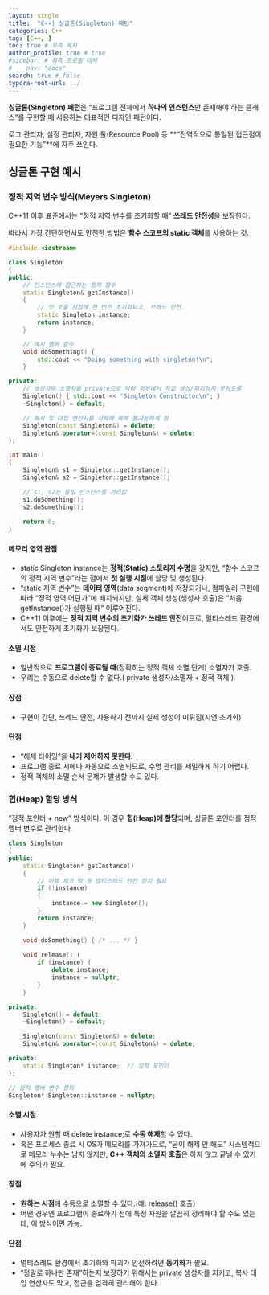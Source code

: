 ```yaml
---
layout: single
title:  "C++) 싱글톤(Singleton) 패턴"
categories: C++
tag: [C++, ]
toc: true # 우측 목차
author_profile: true # true
#sidebar: # 좌측 프로필 대체
#    nav: "docs"
search: true # false
typora-root-url: ../
---
```


**싱글톤(Singleton) 패턴**은 “프로그램 전체에서 **하나의 인스턴스**만 존재해야 하는 클래스”를 구현할 때 사용하는 대표적인 디자인 패턴이다.

로그 관리자, 설정 관리자, 자원 풀(Resource Pool) 등 **“전역적으로 통일된 접근점이 필요한 기능”**에 자주 쓰인다.

## 싱글톤 구현 예시

### 정적 지역 변수 방식(**Meyers Singleton**)

C++11 이후 표준에서는 “정적 지역 변수를 초기화할 때” **쓰레드 안전성**을 보장한다.

따라서 가장 간단하면서도 안전한 방법은 **함수 스코프의 static 객체**를 사용하는 것.

``` cpp
#include <iostream>

class Singleton
{
public:
    // 인스턴스에 접근하는 정적 함수
    static Singleton& getInstance()
    {
        // 첫 호출 시점에 한 번만 초기화되고, 쓰레드 안전.
        static Singleton instance;
        return instance;
    }

    // 예시 멤버 함수
    void doSomething() {
        std::cout << "Doing something with singleton!\n";
    }

private:
    // 생성자와 소멸자를 private으로 막아 외부에서 직접 생성/파괴하지 못하도록
    Singleton() { std::cout << "Singleton Constructor\n"; }
    ~Singleton() = default;

    // 복사 및 대입 연산자를 삭제해 복제 불가능하게 함
    Singleton(const Singleton&) = delete;
    Singleton& operator=(const Singleton&) = delete;
};

int main()
{
    Singleton& s1 = Singleton::getInstance();
    Singleton& s2 = Singleton::getInstance();

    // s1, s2는 동일 인스턴스를 가리킴
    s1.doSomething();
    s2.doSomething();
    
    return 0;
}
```

#### 메모리 영역 관점

- static Singleton instance는 **정적(Static) 스토리지 수명**을 갖지만, “함수 스코프의 정적 지역 변수”라는 점에서 **첫 실행 시점**에 할당 및 생성된다.
- “static 지역 변수”는 **데이터 영역**(data segment)에 저장되거나,
  컴파일러 구현에 따라 “정적 영역 어딘가”에 배치되지만,
  실제 객체 생성(생성자 호출)은 “처음 getInstance()가 실행될 때” 이루어진다.
- C++11 이후에는 **정적 지역 변수의 초기화가 쓰레드 안전**이므로,
  멀티스레드 환경에서도 안전하게 초기화가 보장된다.

#### 소멸 시점

- 일반적으로 **프로그램이 종료될 때**(정확히는 정적 객체 소멸 단계) 소멸자가 호출.
- 우리는 수동으로 delete할 수 없다.( private 생성자/소멸자 + 정적 객체 ).

#### 장점

- 구현이 간단, 쓰레드 안전, 사용하기 전까지 실제 생성이 미뤄짐(지연 초기화)

#### 단점

- “해제 타이밍”을 **내가 제어하지 못한다.** 
- 프로그램 종료 시에나 자동으로 소멸되므로, 수명 관리를 세밀하게 하기 어렵다.
- 정적 객체의 소멸 순서 문제가 발생할 수도 있다.

### **힙(Heap) 할당 방식**

“정적 포인터 + new” 방식이다.
이 경우 **힙(Heap)에 할당**되며, 싱글톤 포인터를 정적 멤버 변수로 관리한다.

``` cpp
class Singleton
{
public:
    static Singleton* getInstance()
    {
        // 더블 체크 락 등 멀티스레드 안전 장치 필요
        if (!instance)
        {
            instance = new Singleton();
        }
        return instance;
    }

    void doSomething() { /* ... */ }
    
    void release() {
        if (instance) { 
            delete instance;
            instance = nullptr;
        }
    }

private:
    Singleton() = default;
    ~Singleton() = default;

    Singleton(const Singleton&) = delete;
    Singleton& operator=(const Singleton&) = delete;

private:
    static Singleton* instance;  // 정적 포인터
};

// 정적 멤버 변수 정의
Singleton* Singleton::instance = nullptr;
```

#### 소멸 시점

- 사용자가 원할 때 delete instance;로 **수동 해제**할 수 있다.
- 혹은 프로세스 종료 시 OS가 메모리를 가져가므로,
  “굳이 해제 안 해도” 시스템적으로 메모리 누수는 남지 않지만,
  **C++ 객체의 소멸자 호출**은 하지 않고 끝낼 수 있기에 주의가 필요.

#### 장점

- **원하는 시점**에 수동으로 소멸할 수 있다.(예: release() 호출)
- 어떤 경우엔 프로그램이 종료하기 전에 특정 자원을 깔끔히 정리해야 할 수도 있는데, 이 방식이면 가능.

#### 단점

- 멀티스레드 환경에서 초기화와 파괴가 안전하려면 **동기화**가 필요.
- “정말로 하나만 존재”하는지 보장하기 위해서는 private 생성자를 지키고,
  복사 대입 연산자도 막고, 접근을 엄격히 관리해야 한다.